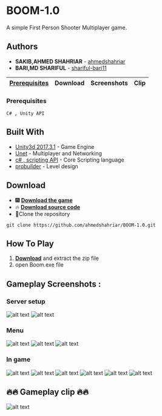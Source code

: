 # BOOM-1.0
A simple First Person Shooter Multiplayer game.

  
## Authors
* **SAKIB,AHMED SHAHRIAR**  - [ahmedshahriar](https://github.com/ahmedshahriar)
* **BARI,MD SHARIFUL**  - [shariful-bari11](https://github.com/shariful-bari11)



[**Prerequisites**](#prerequisites) | Download | Screenshots | Clip
--- | --- | --- | ---


### Prerequisites

```
C# , Unity API
```
## Built With

* [Unity3d 2017.3.1](https://unity3d.com/unity/whats-new/unity-2017.3.1) - Game Engine
* [Unet](https://docs.unity3d.com/Manual/UNet.html) - Multiplayer and Networking
* [c# , scripting API](https://docs.unity3d.com/2018.4/Documentation/ScriptReference/index.html) - Core Scripting language
* [probuilder](https://www.procore3d.com/probuilder/) - Level design

## Download 
* :fireworks: [**Download the game**](https://github.com/ahmedshahriar/BOOM-1.0/blob/master/Game_EXPORT/BOOM-1.0_EXPORT.zip)
*   🔥   [**Download source code**](https://github.com/ahmedshahriar/BOOM-1.0/archive/master.zip)
* :star2:Clone the repository
```
git clone https://github.com/ahmedshahriar/BOOM-1.0.git
```
## How To Play
1. [**Download**](https://github.com/ahmedshahriar/BOOM-1.0/blob/master/Game_EXPORT/BOOM-1.0_EXPORT.zip) and extract the zip file
2. open Boom.exe file

## Gameplay Screenshots :
### Server setup
![alt text](https://github.com/ahmedshahriar/BOOM-1.0/blob/master/FPS_Controller/Screenshots/create_server.png "Server")
![alt text](https://github.com/ahmedshahriar/BOOM-1.0/blob/master/FPS_Controller/Screenshots/join_server.png " Join Server")

### Menu
![alt text](https://github.com/ahmedshahriar/BOOM-1.0/blob/master/FPS_Controller/Screenshots/menu.png "main Menu")
![alt text](https://github.com/ahmedshahriar/BOOM-1.0/blob/master/FPS_Controller/Screenshots/guide.png "Guide menu")
![alt text](https://github.com/ahmedshahriar/BOOM-1.0/blob/master/FPS_Controller/Screenshots/pause_menu.png "Pause menu")


### In game
![alt text](https://github.com/ahmedshahriar/BOOM-1.0/blob/master/FPS_Controller/Screenshots/env1.png "Environment")
![alt text](https://github.com/ahmedshahriar/BOOM-1.0/blob/master/FPS_Controller/Screenshots/env2.png "Environment")
![alt text](https://github.com/ahmedshahriar/BOOM-1.0/blob/master/FPS_Controller/Screenshots/env3.png "Environment")
![alt text](https://github.com/ahmedshahriar/BOOM-1.0/blob/master/FPS_Controller/Screenshots/env_out.png "Environment Outside view")
![alt text](https://github.com/ahmedshahriar/BOOM-1.0/blob/master/FPS_Controller/Screenshots/in_gameplay.png "Gameplay")
![alt text](https://github.com/ahmedshahriar/BOOM-1.0/blob/master/FPS_Controller/Screenshots/effect_player_die.png "Player death")

## 🔥🔥 **Gameplay clip** 🔥🔥

![alt text](https://github.com/ahmedshahriar/BOOM-1.0/blob/master/FPS_Controller/Gameplay/gameplay.gif "Gameplay")

